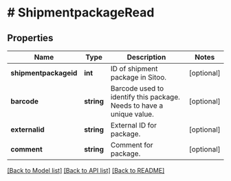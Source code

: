 # # ShipmentpackageRead

## Properties

Name | Type | Description | Notes
------------ | ------------- | ------------- | -------------
**shipmentpackageid** | **int** | ID of shipment package in Sitoo. | [optional]
**barcode** | **string** | Barcode used to identify this package. Needs to have a unique value. | [optional]
**externalid** | **string** | External ID for package. | [optional]
**comment** | **string** | Comment for package. | [optional]

[[Back to Model list]](../../README.md#models) [[Back to API list]](../../README.md#endpoints) [[Back to README]](../../README.md)
